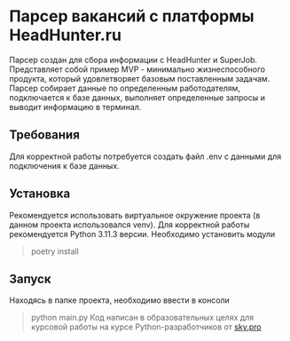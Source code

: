 # Парсер вакансий с платформы HeadHunter.ru
Парсер создан для сбора информации с HeadHunter и SuperJob. Представляет собой пример MVP - минимально жизнеспособного продукта, который удовлетворяет базовым поставленным задачам. Парсер собирает данные по определенным работодателям, подключается к базе данных, выполняет определенные запросы и выводит информацию в терминал.
## Требования
Для корректной работы потребуется создать файл .env с данными для подключения к базе данных.
## Установка
Рекомендуется использовать виртуальное окружение проекта (в данном проекта использовался venv).
Для корректной работы рекомендуется Python 3.11.3 версии.
Необходимо установить модули
> poetry install
## Запуск
Находясь в папке проекта, необходимо ввести в консоли
> python main.py
Код написан в образовательных целях для курсовой работы на курсе  Python-разработчиков от [sky.pro](https://sky.pro/)
